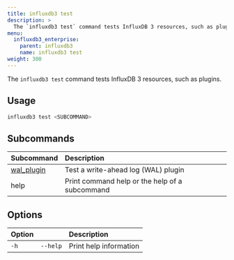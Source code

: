 ```yaml
---
title: influxdb3 test
description: >
  The `influxdb3 test` command tests InfluxDB 3 resources, such as plugins.
menu:
  influxdb3_enterprise:
    parent: influxdb3
    name: influxdb3 test
weight: 300
---
```


The `influxdb3 test` command tests InfluxDB 3 resources, such as plugins.

## Usage

<!--pytest.mark.skip-->

```bash
influxdb3 test <SUBCOMMAND>
```

## Subcommands

| Subcommand                                                                   | Description                                    |
| :--------------------------------------------------------------------------- | :--------------------------------------------- |
| [wal_plugin](/influxdb3/enterprise/reference/cli/influxdb3/test/wal_plugin/) | Test a write-ahead log (WAL) plugin            |
| help                                                                         | Print command help or the help of a subcommand |

## Options

| Option |          | Description            |
| :----- | :------- | :--------------------- |
| `-h`   | `--help` | Print help information |
